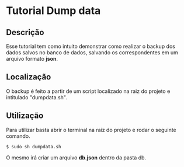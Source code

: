 # Tutorial Dump data

## Descrição 
Esse tutorial tem como intuito demonstrar como realizar o backup dos dados salvos no banco de dados, salvando os correspondentes em um arquivo formato **json**.

## Localização
O backup é feito a partir de um script localizado na raiz do projeto e intitulado "dumpdata.sh".

## Utilização
Para utilizar basta abrir o terminal na raiz do projeto e rodar o seguinte comando.

```
$ sudo sh dumpdata.sh
```

O mesmo irá criar um arquivo **db.json** dentro da pasta db.
